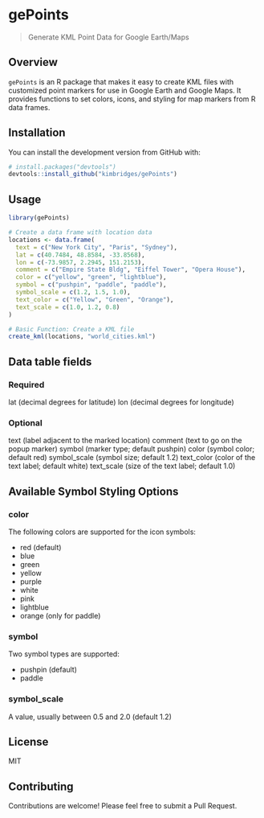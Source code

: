 # gePoints

> Generate KML Point Data for Google Earth/Maps

## Overview

`gePoints` is an R package that makes it easy to create KML files with customized point markers for use in Google Earth and Google Maps. It provides functions to set colors, icons, and styling for map markers from R data frames.

## Installation

You can install the development version from GitHub with:

```r
# install.packages("devtools")
devtools::install_github("kimbridges/gePoints")
```

## Usage

```r
library(gePoints)

# Create a data frame with location data
locations <- data.frame(
  text = c("New York City", "Paris", "Sydney"),
  lat = c(40.7484, 48.8584, -33.8568),
  lon = c(-73.9857, 2.2945, 151.2153),
  comment = c("Empire State Bldg", "Eiffel Tower", "Opera House"),
  color = c("yellow", "green", "lightblue"),
  symbol = c("pushpin", "paddle", "paddle"),
  symbol_scale = c(1.2, 1.5, 1.0),
  text_color = c("Yellow", "Green", "Orange"),
  text_scale = c(1.0, 1.2, 0.8)
)

# Basic Function: Create a KML file
create_kml(locations, "world_cities.kml")
```
## Data table fields

### Required
lat (decimal degrees for latitude)
lon (decimal degrees for longitude)

### Optional
text (label adjacent to the marked location)
comment (text to go on the popup marker)
symbol (marker type; default pushpin)
color (symbol color; default red)
symbol_scale (symbol size; default 1.2)
text_color (color of the text label; default white)
text_scale (size of the text label; default 1.0)

## Available Symbol Styling Options

### color
The following colors are supported for the icon symbols:
- red (default)
- blue
- green
- yellow
- purple
- white
- pink
- lightblue
- orange (only for paddle)

### symbol
Two symbol types are supported:
- pushpin (default)
- paddle

### symbol_scale
A value, usually between 0.5 and 2.0 (default 1.2)

## License

MIT

## Contributing

Contributions are welcome! Please feel free to submit a Pull Request.
